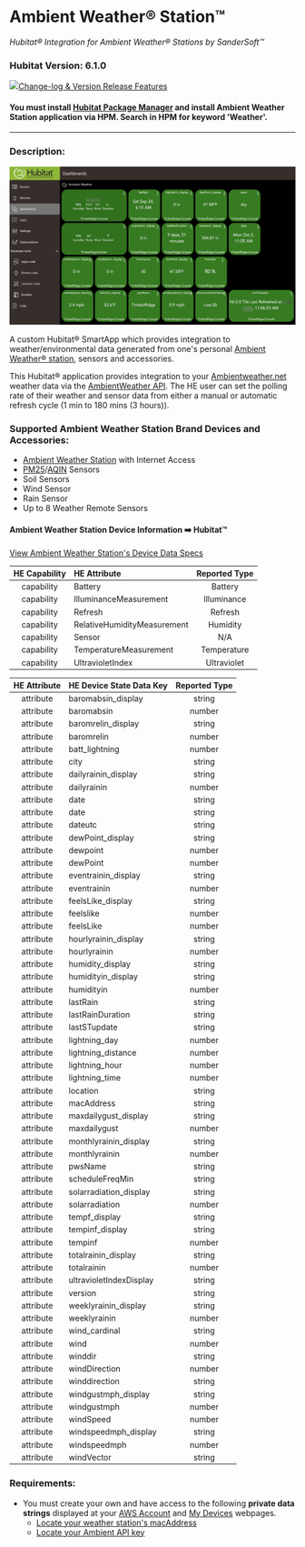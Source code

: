 # Ambient Weather® Station™ 
*Hubitat® Integration for Ambient Weather® Stations by SanderSoft™*
### Hubitat Version: 6.1.0

<img src="https://raw.githubusercontent.com/KurtSanders/STAmbientWeather/master/images/readme.png" width="50">[Change-log & Version Release Features](https://github.com/KurtSanders/STAmbientWeather/wiki/Features-by-Version)

#### You must install [Hubitat Package Manager](https://hubitatpackagemanager.hubitatcommunity.com/) and install Ambient Weather Station application via HPM. Search in HPM for keyword 'Weather'.

---

### Description:

<img src="https://raw.githubusercontent.com/KurtSanders/STAmbientWeather/master/images/HE%20AWS%20Dashboard.jpg" width="700"> 

A custom Hubitat® SmartApp which provides integration to weather/environmental data generated from one's personal [Ambient Weather® station](https://www.ambientweather.com/ambientnet.html), sensors  and accessories.  

This Hubitat® application provides integration to your [Ambientweather.net](https://ambientweather.net/) weather data via the [AmbientWeather API](https://ambientweather.docs.apiary.io/#).  The HE user can set the polling rate of their weather and sensor data from either a manual or automatic refresh cycle (1 min to 180 mins (3 hours)).

### Supported Ambient Weather Station Brand Devices and Accessories:

* [Ambient Weather Station](https://ambientweather.com/ws-2902-smart-weather-station) with Internet Access
* [PM25](https://ambientweather.com/ampm25.html)/[AQIN](https://ambientweather.com/indoor-wireless-air-quality-monitor-aqin) Sensors
* Soil Sensors
* Wind Sensor
* Rain Sensor
* Up to 8 Weather Remote Sensors

#### Ambient Weather Station Device Information :arrow_right: Hubitat™

[View Ambient Weather Station's Device Data Specs](https://github.com/ambient-weather/api-docs/wiki/Device-Data-Specs)

| HE Capability | HE Attribute | Reported Type |
|:------------:|:-------------------|:-------------------:|
|capability|Battery|Battery|
|capability|IlluminanceMeasurement|Illuminance|
|capability|Refresh|Refresh|
|capability|RelativeHumidityMeasurement|Humidity|
|capability|Sensor| N/A |
|capability|TemperatureMeasurement|Temperature|
|capability|UltravioletIndex|Ultraviolet|

| HE Attribute | HE Device State Data Key | Reported Type |
|:------------:|:-------------------|:-------------------:|
|attribute|baromabsin_display|string|
|attribute|baromabsin|number|
|attribute|baromrelin_display|string|
|attribute|baromrelin|number|
|attribute|batt_lightning|number|
|attribute|city|string|
|attribute|dailyrainin_display|string|
|attribute|dailyrainin|number|
|attribute|date|string|
|attribute|date|string|
|attribute|dateutc|string|
|attribute|dewPoint_display|string|
|attribute|dewpoint|number|
|attribute|dewPoint|number|
|attribute|eventrainin_display|string|
|attribute|eventrainin|number|
|attribute|feelsLike_display|string|
|attribute|feelslike|number|
|attribute|feelsLike|number|
|attribute|hourlyrainin_display|string|
|attribute|hourlyrainin|number|
|attribute|humidity_display|string|
|attribute|humidityin_display|string|
|attribute|humidityin|number|
|attribute|lastRain|string|
|attribute|lastRainDuration|string|
|attribute|lastSTupdate|string|
|attribute|lightning_day|number|
|attribute|lightning_distance|number|
|attribute|lightning_hour|number|
|attribute|lightning_time|number|
|attribute|location|string|
|attribute|macAddress|string|
|attribute|maxdailygust_display|string|
|attribute|maxdailygust|number|
|attribute|monthlyrainin_display|string|
|attribute|monthlyrainin|number|
|attribute|pwsName|string|
|attribute|scheduleFreqMin|string|
|attribute|solarradiation_display|string|
|attribute|solarradiation|number|
|attribute|tempf_display|string|
|attribute|tempinf_display|string|
|attribute|tempinf|number|
|attribute|totalrainin_display|string|
|attribute|totalrainin|number|
|attribute|ultravioletIndexDisplay|string|
|attribute|version|string|
|attribute|weeklyrainin_display|string|
|attribute|weeklyrainin|number|
|attribute|wind_cardinal|string|
|attribute|wind|number|
|attribute|winddir|string|
|attribute|windDirection|number|
|attribute|winddirection|string|
|attribute|windgustmph_display|string|
|attribute|windgustmph|number|
|attribute|windSpeed|number|
|attribute|windspeedmph_display|string|
|attribute|windspeedmph|number|
|attribute|windVector|string|


### Requirements:
* You must create your own and have access to the following **private data strings** displayed at your [AWS Account](https://ambientweather.net/account)  and [My Devices](https://ambientweather.net/devices) webpages. 
    * [Locate your weather station's macAddress](https://ambientweather.net/devices)
    * [Locate your Ambient API key](https://ambientweather.net/account)
        
